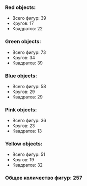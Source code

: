 ### Red objects:

- Всего фигур: 39
- Кругов: 17
- Квадратов: 22

### Green objects:

- Всего фигур: 73
- Кругов: 34
- Квадратов: 39

### Blue objects:

- Всего фигур: 58
- Кругов: 29
- Квадратов: 29

### Pink objects:

- Всего фигур: 36
- Кругов: 23
- Квадратов: 13

### Yellow objects:

- Всего фигур: 51
- Кругов: 19
- Квадратов: 32

### Общее количество фигур: 257

